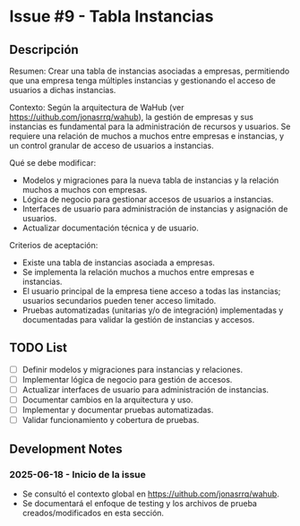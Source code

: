 # Issue #9 - Tabla Instancias

## Descripción

Resumen: Crear una tabla de instancias asociadas a empresas, permitiendo que una empresa tenga múltiples instancias y gestionando el acceso de usuarios a dichas instancias.

Contexto: Según la arquitectura de WaHub (ver https://uithub.com/jonasrrq/wahub), la gestión de empresas y sus instancias es fundamental para la administración de recursos y usuarios. Se requiere una relación de muchos a muchos entre empresas e instancias, y un control granular de acceso de usuarios a instancias.

Qué se debe modificar:
- Modelos y migraciones para la nueva tabla de instancias y la relación muchos a muchos con empresas.
- Lógica de negocio para gestionar accesos de usuarios a instancias.
- Interfaces de usuario para administración de instancias y asignación de usuarios.
- Actualizar documentación técnica y de usuario.

Criterios de aceptación:
- Existe una tabla de instancias asociada a empresas.
- Se implementa la relación muchos a muchos entre empresas e instancias.
- El usuario principal de la empresa tiene acceso a todas las instancias; usuarios secundarios pueden tener acceso limitado.
- Pruebas automatizadas (unitarias y/o de integración) implementadas y documentadas para validar la gestión de instancias y accesos.

## TODO List

- [ ] Definir modelos y migraciones para instancias y relaciones.
- [ ] Implementar lógica de negocio para gestión de accesos.
- [ ] Actualizar interfaces de usuario para administración de instancias.
- [ ] Documentar cambios en la arquitectura y uso.
- [ ] Implementar y documentar pruebas automatizadas.
- [ ] Validar funcionamiento y cobertura de pruebas.

## Development Notes

### 2025-06-18 - Inicio de la issue

- Se consultó el contexto global en https://uithub.com/jonasrrq/wahub.
- Se documentará el enfoque de testing y los archivos de prueba creados/modificados en esta sección.
